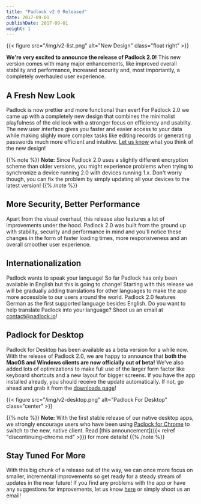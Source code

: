 ```yaml
---
title: "Padlock v2.0 Released"
date: 2017-09-01
publishDate: 2017-09-01
weight: 1
---
```


{{< figure src="/img/v2-list.png" alt="New Design" class="float right" >}}

**We're very excited to announce the release of Padlock 2.0!** This new version
comes with many major enhancements, like improved overall stability and
performance, increased security and, most importantly, a completely overhauled
user experience.

## A Fresh New Look

Padlock is now prettier and more functional than ever! For Padlock 2.0 we came
up with a completely new design that combines the minimalist playfulness of the
old look with a stronger focus on efficiency and usablity. The new user
interface gives you faster and easier access to your data while making slighly
more complex tasks like editing records or generating passwords much more
efficient and intuitive. [Let us know](mailto:support@padlock.io) what you
think of the new design!

<!--more-->

{{% note %}}
**Note:** Since Padlock 2.0 uses a slightly different encryption scheme than
older versions, you might experience problems when trying to synchronize a
device running 2.0 with devices running 1.x. Don't worry though,
you can fix the problem by simply updating all your devices to the latest
version!
{{% /note %}}

## More Security, Better Performance

Apart from the visual overhaul, this release also features a lot of improvements
under the hood. Padlock 2.0 was built from the ground up with stability, security
and performance in mind and you'll notice these changes in the form of faster
loading times, more responsiveness and an overall smoother user experience.

## Internationalization

Padlock wants to speak your language! So far Padlock has only been available in
English but this is going to change! Starting with this release we will be gradually
adding translations for other languages to make the app more accessible to our
users around the world. Padlock 2.0 features German as the first supported language
besides English. Do you want to help translate Padlock into your language?
Shoot us an email at [contact@padlock.io](mailto:contact@padlock.io)!

## Padlock for Desktop

Padlock for Desktop has been available as a beta version for a while now. With
the release of Padlock 2.0, we are happy to announce that **both the MacOS and
Windows clients are now officially out of beta!** We've also added lots of
optimizations to make full use of the larger form factor like keyboard
shortcuts and a new layout for bigger screens. If you have the app installed
already, you should receive the update automatically. If not, go ahead and
grab it from the [downloads page](/downloads/)!

{{< figure src="/img/v2-desktop.png" alt="Padlock For Desktop" class="center" >}}

{{% note %}}
**Note:** With the first stable release of our native desktop apps, we strongly
encourage users who have been using [Padlock for
Chrome](https://chrome.google.com/webstore/detail/padlock/npkoefjfcjbknoeadfkbcdpbapaamcif)
to switch to the new, native client. Read [this announcement]({{< relref
"discontinuing-chrome.md" >}}) for more details!
{{% /note %}}

## Stay Tuned For More

With this big chunk of a release out of the way, we can once more focus on
smaller, incremental improvements so get ready for a steady stream of updates
in the near future! If you find any problems with the app or have any suggestions
for improvements, let us know [here](https://github.com/MaKleSoft/padlock/issues)
or simply shoot us an email!
